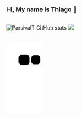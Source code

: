
### Hi, My name is Thiago 🖖



##
![ParsivalT GitHub stats](https://github-readme-stats.vercel.app/api?username=ParsivalT&show_icons=true&count_private=true&theme=dark)
<img height="180em" src="https://github-readme-stats.vercel.app/api/top-langs/?username=ParsivalT&layout=compact&langs_count=7&theme=dark"/>

##
  ![Snake animation](https://github.com/ParsivalT/ParsivalT/blob/output/github-contribution-grid-snake.svg)
 

